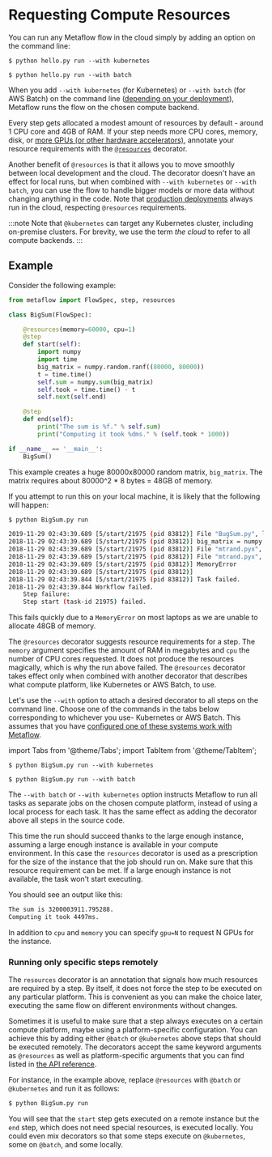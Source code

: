 
# Requesting Compute Resources

You can run any Metaflow flow in the cloud simply by adding an option on the command line:

<Tabs>
<TabItem value="k8s" label="Kubernetes">

```batch
$ python hello.py run --with kubernetes
```

</TabItem>

<TabItem value="batch" label="AWS Batch">

```k8s
$ python hello.py run --with batch
```

</TabItem>
</Tabs>

When you add `--with kubernetes` (for Kubernetes) or `--with batch` (for AWS Batch) on the command line
([depending on your deployment](/getting-started/infrastructure)), Metaflow runs the flow on the chosen
compute backend.

Every step gets allocated a modest amount of resources by default - around 1 CPU core and 4GB of RAM. If your step
needs more CPU cores, memory, disk, or [more GPUs (or other hardware accelerators)](gpu-compute), annotate your
resource requirements with the [`@resources`](/api/step-decorators/resources) decorator.

Another benefit of `@resources` is that it allows you to move smoothly between local development and the cloud.
The decorator doesn't have an effect for local runs, but when combined with `--with kubernetes`
or `--with batch`, you can use the flow to handle bigger models or more data without changing
anything in the code. Note that [production deployments](/production/introduction) always run in the cloud,
respecting `@resources` requirements.

:::note
Note that `@kubernetes` can target any Kubernetes cluster, including on-premise clusters. For brevity,
we use the term *the cloud* to refer to all compute backends.
:::

## Example

Consider the following example:

```python
from metaflow import FlowSpec, step, resources

class BigSum(FlowSpec):

    @resources(memory=60000, cpu=1)
    @step
    def start(self):
        import numpy
        import time
        big_matrix = numpy.random.ranf((80000, 80000))
        t = time.time()
        self.sum = numpy.sum(big_matrix)
        self.took = time.time() - t
        self.next(self.end)

    @step
    def end(self):
        print("The sum is %f." % self.sum)
        print("Computing it took %dms." % (self.took * 1000))

if __name__ == '__main__':
    BigSum()
```

This example creates a huge 80000x80000 random matrix, `big_matrix`. The matrix requires
about 80000^2 \* 8 bytes = 48GB of memory. 

If you attempt to run this on your local machine, it is likely that the following will
happen:

```bash
$ python BigSum.py run

2019-11-29 02:43:39.689 [5/start/21975 (pid 83812)] File "BugSum.py", line 11, in start
2018-11-29 02:43:39.689 [5/start/21975 (pid 83812)] big_matrix = numpy.random.ranf((80000, 80000))
2018-11-29 02:43:39.689 [5/start/21975 (pid 83812)] File "mtrand.pyx", line 856, in mtrand.RandomState.random_sample
2018-11-29 02:43:39.689 [5/start/21975 (pid 83812)] File "mtrand.pyx", line 167, in mtrand.cont0_array
2018-11-29 02:43:39.689 [5/start/21975 (pid 83812)] MemoryError
2018-11-29 02:43:39.689 [5/start/21975 (pid 83812)]
2018-11-29 02:43:39.844 [5/start/21975 (pid 83812)] Task failed.
2018-11-29 02:43:39.844 Workflow failed.
    Step failure:
    Step start (task-id 21975) failed.
```

This fails quickly due to a `MemoryError` on most laptops as we are unable to allocate
48GB of memory. 

The `@resources` decorator suggests resource requirements for a step. The `memory`
argument specifies the amount of RAM in megabytes and `cpu` the number of CPU cores
requested. It does not produce the resources magically, which is why the run above
failed. The `@resources` decorator takes effect only when combined with another
decorator that describes what compute platform, like Kubernetes or AWS Batch, to use.

Let's use the `--with` option to attach a desired decorator to all steps on the command
line. Choose one of the commands in the tabs below corresponding to whichever you use-
Kubernetes or AWS Batch. This assumes that you have [configured one of these systems
work with Metaflow](/getting-started/infrastructure).

import Tabs from '@theme/Tabs';
import TabItem from '@theme/TabItem';

<Tabs>
<TabItem value="k8s" label="Kubernetes">

```batch
$ python BigSum.py run --with kubernetes
```

</TabItem>

<TabItem value="batch" label="AWS Batch">

```k8s
$ python BigSum.py run --with batch
```

</TabItem>
</Tabs>

The `--with batch` or `--with kubernetes` option instructs Metaflow to run all tasks as
separate jobs on the chosen compute platform, instead of using a local process for each
task. It has the same effect as adding the decorator above all steps in the source code.

This time the run should succeed thanks to the large enough instance, assuming a large
enough instance is available in your compute environment. In this case the `resources`
decorator is used as a prescription for the size of the instance that the job should run
on. Make sure that this resource requirement can be met. If a large enough instance is
not available, the task won't start executing.

You should see an output like this:

```bash
The sum is 3200003911.795288.
Computing it took 4497ms.
```

In addition to `cpu` and `memory` you can specify `gpu=N` to request N GPUs for the
instance.

### Running only specific steps remotely

The `resources` decorator is an annotation that signals how much resources are required
by a step. By itself, it does not force the step to be executed on any particular
platform. This is convenient as you can make the choice later, executing the same flow
on different environments without changes.

Sometimes it is useful to make sure that a step always executes on a certain compute
platform, maybe using a platform-specific configuration. You can achieve this by adding
either `@batch` or `@kubernetes` above steps that should be executed remotely. The
decorators accept the same keyword arguments as `@resources` as well as
platform-specific arguments that you can find listed in [the API
reference](/api/step-decorators).

For instance, in the example above, replace `@resources` with `@batch` or `@kubernetes`
and run it as follows:

```bash
$ python BigSum.py run
```

You will see that the `start` step gets executed on a remote instance but the `end`
step, which does not need special resources, is executed locally. You could even mix
decorators so that some steps execute on `@kubernetes`, some on `@batch`, and some
locally.
